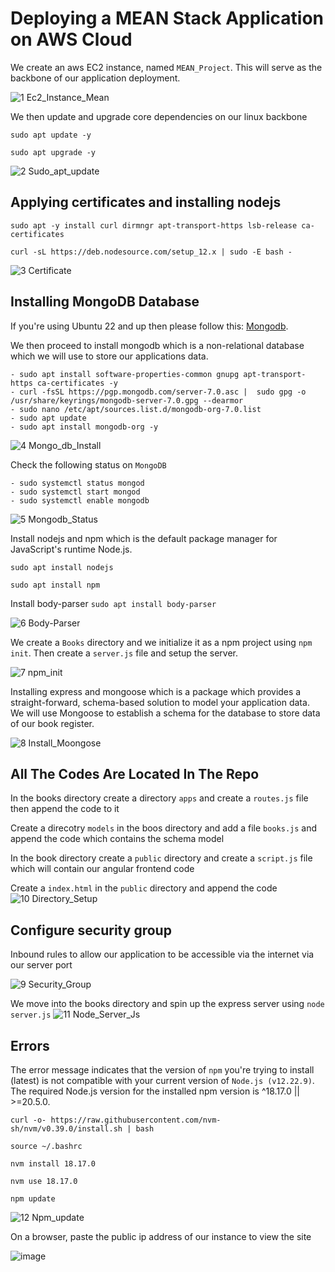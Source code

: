 # Deploying a MEAN Stack Application on AWS Cloud

We create an aws EC2 instance, named `MEAN_Project`. This will serve as the backbone of our application deployment.

![1 Ec2_Instance_Mean](https://github.com/lucm9/My-Personal-Project-Documentation/assets/96879757/d1679955-71ee-4739-a8de-faf7f11bd4fb)

We then update and upgrade core dependencies on our linux backbone

```
sudo apt update -y

sudo apt upgrade -y
```

![2 Sudo_apt_update](https://github.com/lucm9/My-Personal-Project-Documentation/assets/96879757/86ab1ce7-6b0c-4970-b7a7-e3cc73ef0fd2)

## Applying certificates and installing nodejs
```
sudo apt -y install curl dirmngr apt-transport-https lsb-release ca-certificates

curl -sL https://deb.nodesource.com/setup_12.x | sudo -E bash -
```
![3 Certificate](https://github.com/lucm9/My-Personal-Project-Documentation/assets/96879757/a06afc4b-05a9-4a71-839d-20899cbfca90)

## Installing MongoDB Database

If you're using Ubuntu 22 and up then please follow this: [Mongodb](https://www.cherryservers.com/blog/install-mongodb-ubuntu-22-04). 

We then proceed to install mongodb which is a non-relational database which we will use to store our applications data.
```
- sudo apt install software-properties-common gnupg apt-transport-https ca-certificates -y
- curl -fsSL https://pgp.mongodb.com/server-7.0.asc |  sudo gpg -o /usr/share/keyrings/mongodb-server-7.0.gpg --dearmor
- sudo nano /etc/apt/sources.list.d/mongodb-org-7.0.list
- sudo apt update
- sudo apt install mongodb-org -y
```
![4 Mongo_db_Install](https://github.com/lucm9/My-Personal-Project-Documentation/assets/96879757/afaf2358-b849-42c0-ba57-6652adc3dc9a)

Check the following status on `MongoDB`

```
- sudo systemctl status mongod
- sudo systemctl start mongod
- sudo systemctl enable mongodb
```
![5 Mongodb_Status](https://github.com/lucm9/My-Personal-Project-Documentation/assets/96879757/52446b78-9aa2-439a-8d8d-160ea1f90d65)

Install nodejs and npm which is the default package manager for JavaScript's runtime Node.js.

```
sudo apt install nodejs

sudo apt install npm
```
Install body-parser
`sudo apt install body-parser`

![6 Body-Parser](https://github.com/lucm9/My-Personal-Project-Documentation/assets/96879757/cce93cc0-48a8-4205-b397-9166500390bb)

We create a `Books` directory and we initialize it as a npm project using `npm init`. Then create a `server.js` file and setup the server.

![7 npm_init](https://github.com/lucm9/My-Personal-Project-Documentation/assets/96879757/042d4c9e-780b-49a9-b420-7a9d088ae73f)

Installing express and mongoose which is a package which provides a straight-forward, schema-based solution to model your application data. We will use Mongoose to establish a schema for the database to store data of our book register.

![8 Install_Moongose](https://github.com/lucm9/My-Personal-Project-Documentation/assets/96879757/2a6ef4c2-35fa-41f8-8214-b9d81ab949fb)

## All The Codes Are Located In The Repo
In the books directory create a directory `apps` and create a `routes.js` file then append the code to it

Create a direcotry `models` in the boos directory and add a file `books.js` and append the code which contains the schema model

In the book directory create a `public` directory and create a `script.js` file which will contain our angular frontend code 

Create a `index.html` in the `public` directory and append the code
![10 Directory_Setup](https://github.com/lucm9/My-Personal-Project-Documentation/assets/96879757/32063d2b-a585-4e89-8b0a-f9042adbd9b5)

## Configure security group 

Inbound rules to allow our application to be accessible via the internet via our server port

![9 Security_Group](https://github.com/lucm9/My-Personal-Project-Documentation/assets/96879757/6e2bc782-aca8-4e31-8883-4154c5fe5e42)

We move into the books directory and spin up the express server using `node server.js`
![11 Node_Server_Js](https://github.com/lucm9/My-Personal-Project-Documentation/assets/96879757/7c892f17-0ba5-4d0d-8d9c-1fb8bb2fbbfd)

## Errors

The error message indicates that the version of `npm` you're trying to install (latest) is not compatible with your current version of `Node.js (v12.22.9)`. The required Node.js version for the installed npm version is ^18.17.0 || >=20.5.0.

```
curl -o- https://raw.githubusercontent.com/nvm-sh/nvm/v0.39.0/install.sh | bash

source ~/.bashrc

nvm install 18.17.0

nvm use 18.17.0

npm update
```
![12 Npm_update](https://github.com/lucm9/My-Personal-Project-Documentation/assets/96879757/cd93cda2-c875-4c43-b2ac-4fa52a7fd043)

On a browser, paste the public ip address of our instance to view the site

![image](https://github.com/lucm9/My-Personal-Project-Documentation/assets/96879757/ed65bd43-c03a-480f-828a-d3ef14181612)



